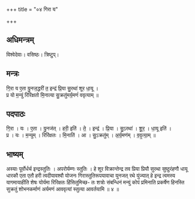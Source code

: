 +++
title = "०४ गिरा य"

+++
## अधिमन्त्रम्
विश्वेदेवाः। वसिष्ठः। त्रिष्टुप्।

## मन्त्रः
गि॒रा य ए॒ता यु॒नज॒द्धरी॑ त॒ इन्द्र॑ प्रि॒या सु॒रथा॑ शूर धा॒यू ।  
प्र यो म॒न्युं रिरि॑क्षतो मि॒नात्या सु॒क्रतु॑मर्य॒मणं॑ ववृत्याम् ॥

## पदपाठः
गि॒रा । यः । ए॒ता । यु॒नज॑त् । हरी॒ इति॑ । ते॒ । इन्द्र॑ । प्रि॒या । सु॒ऽरथा॑ । शू॒र॒ । धा॒यू इति॑ ।  
प्र । यः । म॒न्युम् । रिरि॑क्षतः । मि॒नाति॑ । आ । सु॒ऽक्रतु॑म् । अ॒र्य॒मण॑म् । व॒वृ॒त्या॒म् ॥

## भाष्यम्
अस्याः पूर्वोर्धर्च इन्द्रस्तुतिः । अपरोर्यम्णः स्तुतिः । हे शूर विक्रान्तेन्द्र तव प्रिया प्रियौ सुरथा सुष्ठुरंहणौ धायू धारकौ एता एतौ हरी त्वदीयावश्वौ योजनः गिरास्तुतिरूपयावाचा युनजत् रथे युंज्यात् हे इन्द्र त्वमस्य यागमायाहीति शेषः योर्यमा रिरिक्षतः हिंसितुमिच्छ- तः शत्रोः संबन्धिनं मन्युं कोपं प्रमिनाति प्रकर्षेण हिनस्ति सुक्रतुं शोभनकर्माणं अर्यमणं आववृत्यां स्तुत्या आवर्तयामि ॥ ४ ॥